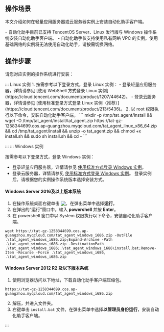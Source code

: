 ## 操作场景
本文介绍如何在轻量应用服务器或云服务器实例上安装自动化助手客户端。

<dx-alert infotype="notice" title="">
- 自动化助手目前已支持 TencentOS Server、Linux 发行版与 Windows 操作系统安装自动化助手客户端。
- 自动化助手仅支持使用私有网络 VPC 的实例。使用基础网络的实例将无法使用自动化助手，请按需切换网络。
</dx-alert>




## 操作步骤
请您对应实例的操作系统进行安装：


<dx-tabs>
::: Linux 实例
1. 按需参考以下登录方式，登录 Linux 实例：
   - 登录轻量应用服务器，详情请参见 [使用 WebShell 方式登录 Linux 实例](https://cloud.tencent.com/document/product/1207/44642)。
   - 登录云服务器，详情请参见 [使用标准登录方式登录 Linux 实例（推荐）](https://cloud.tencent.com/document/product/213/5436)。
2. 以 root 权限执行以下命令，安装自动化助手客户端。
```
mkdir -p /tmp/tat_agent/install && wget -O /tmp/tat_agent/install/tat_agent.zip https://tat-gz-1258344699.cos.ap-guangzhou.myqcloud.com/tat_agent_linux_x86_64.zip && cd /tmp/tat_agent/install && unzip -o tat_agent.zip && chmod +x install.sh && sudo sh install.sh && cd -
```

:::
::: Windows 实例

按需参考以下登录方式，登录 Windows 实例：
 - 登录轻量应用服务器，详情请参见 [使用标准方式登录 Windows 实例](https://cloud.tencent.com/document/product/1207/44656)。
 - 登录云服务器，详情请参见  [使用标准方式登录 Windows 实例](https://cloud.tencent.com/document/product/213/57778)。
 登录实例后，请根据您的实例操作系统版本选择安装方式。


#### Windows Server 2016及以上版本系统
1. 在操作系统桌面右键单击 <img src="https://qcloudimg.tencent-cloud.cn/raw/0cfefcbe7474bf6b532a589c53314d5b.png" style="margin:-3px 0px">，在弹出菜单中选择**运行**。
2. 在弹出的“运行”窗口中，输入 **powershell** 并按 **Enter**。
3. 在 powershell 窗口中以 System 权限执行以下命令，安装自动化助手客户端。
```
wget https://tat-gz-1258344699.cos.ap-guangzhou.myqcloud.com/tat_agent_windows_i686.zip -OutFile .\tat_agent_windows_i686.zip;Expand-Archive -Path .\tat_agent_windows_i686.zip -DestinationPath .\tat_agent_windows_i686;.\tat_agent_windows_i686\install.bat;Remove-Item -Recurse -Force .\tat_agent_windows_i686, .\tat_agent_windows_i686.zip
```


#### Windows Server 2012 R2 及以下版本系统
1. 使用浏览器访问以下地址，下载自动化助手客户端压缩包。
```
https://tat-gz-1258344699.cos.ap-guangzhou.myqcloud.com/tat_agent_windows_i686.zip
```
2. 解压，并进入文件夹。
3. 右键单击 `install.bat` 文件，在弹出菜单中选择**以管理员身份运行**，安装自动化助手客户端。

:::
</dx-tabs>




